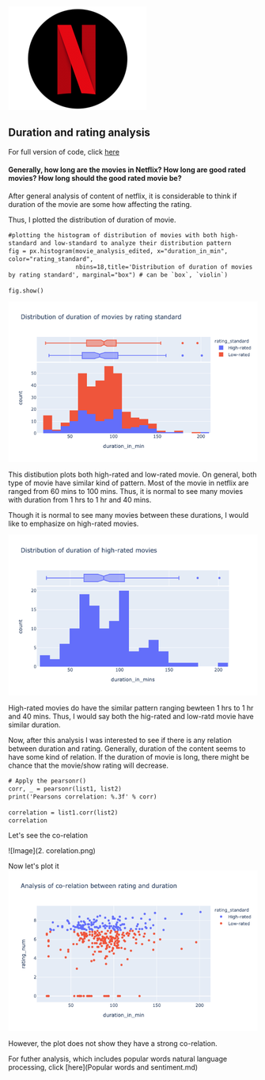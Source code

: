 ![](nflix.png)

## Duration and rating analysis

For full version of code, click [here](https://github.com/ujjoli/Netflix-analysis-and-suggestion/blob/gh-pages/Individual%20Project%2003-Copy1.ipynb)


#### Generally, how long are the movies in Netflix? How long are good rated movies? How long should the good rated movie be?


After general analysis of content of netflix, it is considerable to think if duration of the movie are some how affecting the rating.


Thus, I plotted the distribution of duration of movie.
```
#plotting the histogram of distribution of movies with both high-standard and low-standard to analyze their distribution pattern
fig = px.histogram(movie_analysis_edited, x="duration_in_min", color="rating_standard", 
                   nbins=18,title='Distribution of duration of movies by rating standard', marginal="box") # can be `box`, `violin`)
                   
fig.show()
```
![Image](2.a..png)

This distibution plots both high-rated and low-rated movie. On general, both type of movie have similar kind of pattern. Most of the movie in netflix are ranged from 60 mins to 100 mins. Thus, it is normal to see many movies with duration from 1 hrs to 1 hr and 40 mins. 

Though it is normal to see many movies between these durations, I would like to emphasize on high-rated movies.

![Image](2.b..png)

High-rated movies do have the similar pattern ranging bewteen 1 hrs to 1 hr and 40 mins. Thus, I would say both the hig-rated and low-ratd movie have similar duration.

Now, after this analysis I was interested to see if there is any relation between duration and rating. Generally, duration of the content seems to have some kind of relation.  If the duration of movie is long, there might be chance that the movie/show rating will decrease.
```
# Apply the pearsonr() 
corr, _ = pearsonr(list1, list2) 
print('Pearsons correlation: %.3f' % corr)

correlation = list1.corr(list2)
correlation
```
Let's see the co-relation

![Image](2. corelation.png)

Now let's plot it
![Image](2.d..png)

However, the plot does not show they have a strong co-relation.

For futher analysis, which includes popular words natural language processing, click [here](Popular words and sentiment.md)
